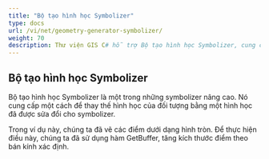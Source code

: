 ```yaml
---
title: "Bộ tạo hình học Symbolizer"
type: docs
url: /vi/net/geometry-generator-symbolizer/
weight: 70
description: Thư viện GIS C# hỗ trợ Bộ tạo hình học Symbolizer, cung cấp một cách để thay thế hình học của đối tượng bằng một hình học đã được sửa đổi cho symbolizer.
---
```


## **Bộ tạo hình học Symbolizer**
Bộ tạo hình học Symbolizer là một trong những symbolizer nâng cao. Nó cung cấp một cách để thay thế hình học của đối tượng bằng một hình học đã được sửa đổi cho symbolizer.

Trong ví dụ này, chúng ta đã vẽ các điểm dưới dạng hình tròn. Để thực hiện điều này, chúng ta đã sử dụng hàm GetBuffer, tăng kích thước điểm theo bán kính xác định.
